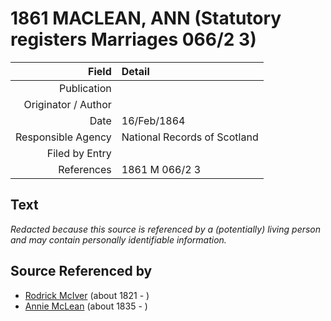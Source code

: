 ﻿---
layout: page
permalink: /sources/s25221376
---

# 1861 MACLEAN, ANN (Statutory registers Marriages 066/2 3)

Field | Detail
---:|:---
Publication | 
Originator / Author | 
Date | 16/Feb/1864
Responsible Agency | National Records of Scotland
Filed by Entry | 
References | 1861 M 066/2 3

## Text

_Redacted because this source is referenced by a (potentially) living person and may contain personally identifiable information._

## Source Referenced by

* [Rodrick McIver](../people/@91038040@-rodrick-mciver-b1821-d.md) (about 1821 - )
* [Annie McLean](../people/@68658880@-annie-mclean-b1835-d.md) (about 1835 - )
